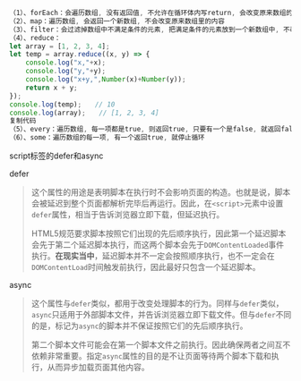 ```javascript
（1）、forEach：会遍历数组, 没有返回值, 不允许在循环体内写return, 会改变原来数组的内容.forEach()也可以循环对象
（2）、map：遍历数组, 会返回一个新数组, 不会改变原来数组里的内容
（3）、filter：会过滤掉数组中不满足条件的元素, 把满足条件的元素放到一个新数组中, 不改变原数组
（4）、reduce：
let array = [1, 2, 3, 4];
let temp = array.reduce((x, y) => {
	console.log("x,"+x);
	console.log("y,"+y);
	console.log("x+y,",Number(x)+Number(y));
	return x + y;
});
console.log(temp);　　// 10
console.log(array);　　// [1, 2, 3, 4]
复制代码
（5）、every：遍历数组, 每一项都是true, 则返回true, 只要有一个是false, 就返回false
（6）、some：遍历数组的每一项, 有一个返回true, 就停止循环
```

script标签的defer和async

defer

> 这个属性的用途是表明脚本在执行时不会影响页面的构造。也就是说，脚本会被延迟到整个页面都解析完毕后再运行。因此，在`<script>`元素中设置`defer`属性，相当于告诉浏览器立即下载，但延迟执行。
>
> HTML5规范要求脚本按照它们出现的先后顺序执行，因此第一个延迟脚本会先于第二个延迟脚本执行，而这两个脚本会先于`DOMContentLoaded`事件执行。**在现实当中**，延迟脚本并不一定会按照顺序执行，也不一定会在`DOMContentLoad`时间触发前执行，因此最好只包含一个延迟脚本。

async

> 这个属性与`defer`类似，都用于改变处理脚本的行为。同样与`defer`类似，`async`只适用于外部脚本文件，并告诉浏览器立即下载文件。但与`defer`不同的是，标记为`async`的脚本并不保证按照它们的先后顺序执行。
>
> 第二个脚本文件可能会在第一个脚本文件之前执行。因此确保两者之间互不依赖非常重要。指定`async`属性的目的是不让页面等待两个脚本下载和执行，从而异步加载页面其他内容。